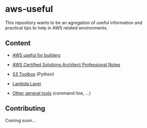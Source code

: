 # aws-useful

This repository wants to be an agregation of useful information and practical tips to help in AWS related environments.

## Content

* [AWS useful for builders](./AWS-useful.md)
* [AWS Certified Solutions Architect Professional Notes](./AWS-CSA-Pro.md)
* [S3 Toolbox](./s3_toolbox.py) (Python)
* [Lambda Layer](./lambda-layer.md)

  
* [Other general tools](./General-tools.md) (command line, ...)

## Contributing

Coming soon...
